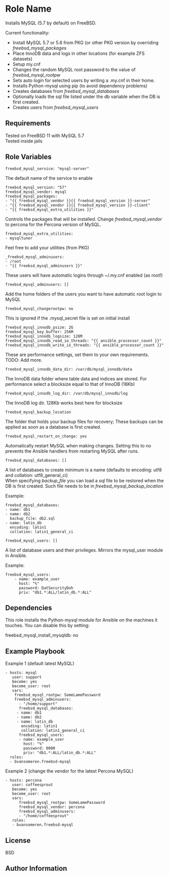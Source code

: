 Role Name
=========

Installs MySQL (5.7 by default) on FreeBSD.

Current functionality:  
* Install MySQL 5.7 or 5.6 from PKG (or other PKG version by overriding _freebsd\_mysql\_packages_  
* Place InnoDB data and logs in other locations (for example ZFS datasets)  
* Setup my.cnf  
* Changes the random MySQL root password to the value of _freebsd\_mysql\_rootpw_  
* Sets auto login for selected users by writing a .my.cnf in their home.  
* Installs Python-mysql using pip (to avoid dependency problems)  
* Creates databases from _freebsd\_mysql\_databases_ 
* Optionally loads the sql file listed under the db variable when the DB is first created.   
* Creates users from _freebsd\_mysql\_users_  


Requirements
------------

Tested on FreeBSD 11 with MySQL 5.7  
Tested inside jails

Role Variables
--------------

```
freebsd_mysql_service: "mysql-server"
```

The default name of the service to enable

```
freebsd_mysql_version: "57"
freebsd_mysql_vendor: mysql
freebsd_mysql_packages:
- "{{ freebsd_mysql_vendor }}{{ freebsd_mysql_version }}-server"
- "{{ freebsd_mysql_vendor }}{{ freebsd_mysql_version }}-client"
- "{{ freebsd_mysql_extra_utilities }}"
```

Controls the packages that will be installed. Change _freebsd\_mysql\_vendor_ to percona for the Percona version of MySQL.

```
freebsd_mysql_extra_utilities:
- mysqltuner
```

Feel free to add your utilities (from PKG)  

```
_freebsd_mysql_adminusers:
- /root
- "{{ freebsd_mysql_adminusers }}"
```
These users will have automatic logins through ~/.my.cnf enabled (as root!)

```
freebsd_mysql_adminusers: []
```

Add the home folders of the users you want to have automatic root login to MySQL

```
freebsd_mysql_changerootpw: no
```
This is ignored if the .mysql_secret file is set on initial install


```
freebsd_mysql_innodb_psize: 2G
freebsd_mysql_key_buffer: 256M
freebsd_mysql_innodb_logsize: 128M
freebsd_mysql_innodb_read_io_threads: "{{ ansible_processor_count }}"
freebsd_mysql_innodb_write_io_threads: "{{ ansible_processor_count }}"
```

These are performance settings, set them to your own requirements.  
TODO: Add more.

```
freebsd_mysql_innodb_data_dir: /var/db/mysql_innodb/data
```
The InnoDB data folder where table data and indices are stored. For performance select a blocksize equal to that of InnoDB (16Kb)

```
freebsd_mysql_innodb_log_dir: /var/db/mysql_innodb/log
```

The InnoDB log dir. 128Kb works best here for blocksize

```
freebsd_mysql_backup_location
```

The folder that holds your backup files for recovery; These backups can be applied as soon as a database is first created.  


```
freebsd_mysql_restart_on_change: yes
```

Automatically restart MySQL when making changes. Setting this to no prevents the Ansible handlers from restarting MySQL after runs.  

```
freebsd_mysql_databases: []
```

A list of databases to create minimum is a name (defaults to encoding: utf8 and collation: utf8_general_ci)  
When specifying _backup\_file_ you can load a sql file to be restored when the DB is first created. Such file needs to be in _freebsd\_mysql\_backup\_location_

Example:  

```
freebsd_mysql_databases:
- name: db1
- name: db2
  backup_file: db2.sql
- name: latin_db
  encoding: latin1
  collation: latin1_general_ci
```

```
freebsd_mysql_users: []
```
A list of database users and their privileges. Mirrors the mysql_user module in Ansible.  

Example:  

```
freebsd_mysql_users:
    - name: example_user
      host: "%"
      password: DatSecurityDoh
      priv: "db1.*:ALL/latin_db.*:ALL"
```



Dependencies
------------

This role installs the Python-mysql module for Ansible on the machines it touches. You can disable this by setting:  
 
freebsd_mysql_install_mysqldb: no

Example Playbook
----------------

Example 1 (default latest MySQL)

    - hosts: mysql
  	   user: support
  	   become: yes
  	   become_user: root
  	   vars:
        freebsd_mysql_rootpw: SomeLamePassword
        freebsd_mysql_adminusers:
    	  - "/home/support"
    	  freebsd_mysql_databases:
         - name: db1
         - name: db2
         - name: latin_db
           encoding: latin1
           collation: latin1_general_ci
    	  freebsd_mysql_users:
    	  - name: example_user
    	    host: "%"
    	    password: 0000
    	    priv: "db1.*:ALL/latin_db.*:ALL"
      roles:
      - bvansomeren.freebsd-mysql

Example 2 (change the vendor for the latest Percona MySQL)

    - hosts: percona
  	   user: coffeesprout
  	   become: yes
  	   become_user: root
  	   vars:
    	  freebsd_mysql_rootpw: SomeLamePassword
    	  freebsd_mysql_vendor: percona
    	  freebsd_mysql_adminusers:
    	  - "/home/coffeesprout"
  	   roles:
  	   - bvansomeren.freebsd-mysql
      

License
-------

BSD

Author Information
------------------

